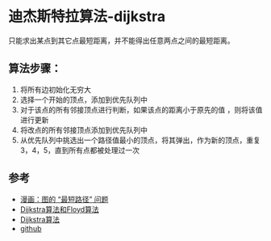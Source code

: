 # 迪杰斯特拉算法-dijkstra
只能求出某点到其它点最短距离，并不能得出任意两点之间的最短距离。

## 算法步骤：
1. 将所有边初始化无穷大
2. 选择一个开始的顶点，添加到优先队列中
3. 对于该点的所有邻接顶点进行判断，如果该点的距离小于原先的值 ，则将该值进行更新
4. 将改点的所有邻接顶点添加到优先队列中
5. 从优先队列中挑选出一个路径值最小的顶点，将其弹出，作为新的顶点，重复3，4，5，直到所有点都被处理过一次

## 参考
- [漫画：图的 “最短路径” 问题](https://zhuanlan.zhihu.com/p/65340385)
- [Dijkstra算法和Floyd算法](http://www.cnblogs.com/biyeymyhjob/archive/2012/07/31/2615833.html)
- [Dijkstra算法](https://blog.csdn.net/qq_35644234/article/details/60870719)
- [github](https://github.com/RyanCarrier/dijkstra)